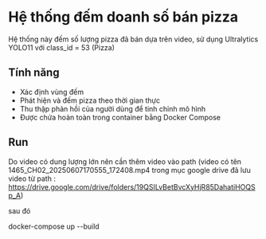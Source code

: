 # Hệ thống đếm doanh số bán pizza

Hệ thống này đếm số lượng pizza đã bán dựa trên video, sử dụng Ultralytics YOLO11 với class_id = 53 (Pizza)

## Tính năng
- Xác định vùng đếm
- Phát hiện và đếm pizza theo thời gian thực
- Thu thập phản hồi của người dùng để tinh chỉnh mô hình
- Được chứa hoàn toàn trong container bằng Docker Compose

## Run
Do video có dung lượng lớn nên cần thêm video vào path (video có tên 1465_CH02_20250607170555_172408.mp4 trong mục google drive đã lưu video từ path : https://drive.google.com/drive/folders/19QSILvBetBvcXyHjR85DahatiHOQSp_A)

sau đó

docker-compose up --build
